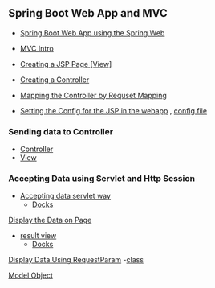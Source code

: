 #
## Spring Boot Web App and MVC

- [ Spring Boot Web App using the Spring Web](src/main/java/com/jspring6/springbootwebapp1/SpringBootWebApp1Application.java)

- [ MVC Intro ](/ServletWebsite/Docks/IntroToMVC.md)

- [ Creating a JSP Page [View] ](src/main/webapp/index.jsp)

- [ Creating a Controller ](src/main/java/com/jspring6/springbootwebapp1/HomeController.java)

- [Mapping the Controller by Requset Mapping ](src/main/java/com/jspring6/springbootwebapp1/HomeController.java)

- [Setting the Config for the JSP in the webapp](src/main/resources/application.properties) , [config file ](src/main/java/com/jspring6/springbootwebapp1/config/WebConfig.java) 

### Sending data to Controller
- [Controller](src/main/java/com/jspring6/springbootwebapp1/HomeController.java)
- [View](src/main/webapp/WEB-INF/views/index.jsp)

### Accepting Data using Servlet and Http Session

- [Accepting data servlet way](src/main/java/com/jspring6/springbootwebapp1/HomeController.java)
  - [Docks](Docks/ControllerReqRes.md)

[Display the Data on Page](/src/main/java/com/jspring6/springbootwebapp1/HomeController.java)
- [result view](src/main/webapp/WEB-INF/views/result.jsp)
  - [Docks](Docks/DisplayData_session.md)

[Display Data Using RequestParam](Docks/RequestParam.md)
  -[class](src/main/java/com/jspring6/springbootwebapp1/HomeController.java)
  
[Model Object ]()

